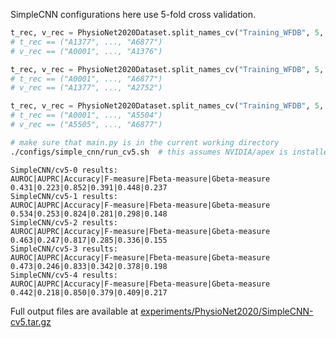 SimpleCNN configurations here use 5-fold cross validation.

```python
t_rec, v_rec = PhysioNet2020Dataset.split_names_cv("Training_WFDB", 5, 0)
# t_rec == ("A1377", ..., "A6877")
# v_rec == ("A0001", ..., "A1376")

t_rec, v_rec = PhysioNet2020Dataset.split_names_cv("Training_WFDB", 5, 1)
# t_rec == ("A0001", ..., "A6877")
# v_rec == ("A1377", ..., "A2752")

t_rec, v_rec = PhysioNet2020Dataset.split_names_cv("Training_WFDB", 5, 4)
# t_rec == ("A0001", ..., "A5504")
# v_rec == ("A5505", ..., "A6877")
```

```bash
# make sure that main.py is in the current working directory
./configs/simple_cnn/run_cv5.sh  # this assumes NVIDIA/apex is installed
```
```text
SimpleCNN/cv5-0 results:
AUROC|AUPRC|Accuracy|F-measure|Fbeta-measure|Gbeta-measure
0.431|0.223|0.852|0.391|0.448|0.237
SimpleCNN/cv5-1 results:
AUROC|AUPRC|Accuracy|F-measure|Fbeta-measure|Gbeta-measure
0.534|0.253|0.824|0.281|0.298|0.148
SimpleCNN/cv5-2 results:
AUROC|AUPRC|Accuracy|F-measure|Fbeta-measure|Gbeta-measure
0.463|0.247|0.817|0.285|0.336|0.155
SimpleCNN/cv5-3 results:
AUROC|AUPRC|Accuracy|F-measure|Fbeta-measure|Gbeta-measure
0.473|0.246|0.833|0.342|0.378|0.198
SimpleCNN/cv5-4 results:
AUROC|AUPRC|Accuracy|F-measure|Fbeta-measure|Gbeta-measure
0.442|0.218|0.850|0.379|0.409|0.217
```

Full output files are available at [experiments/PhysioNet2020/SimpleCNN-cv5.tar.gz](https://swift-yeg.cloud.cybera.ca:8080/v1/AUTH_e3b719b87453492086f32f5a66c427cf/physionet_2020/experiments/PhysioNet2020/SimpleCNN-cv5.tar.gz)
